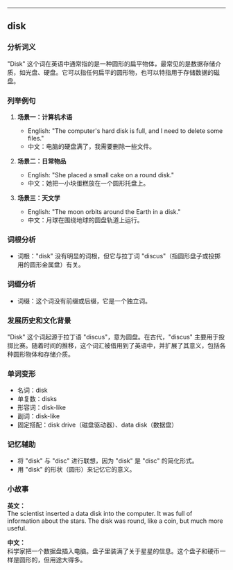 
---------------
## disk
### 分析词义
"Disk" 这个词在英语中通常指的是一种圆形的扁平物体，最常见的是数据存储介质，如光盘、硬盘。它可以指任何扁平的圆形物，也可以特指用于存储数据的磁盘。

### 列举例句
1. **场景一：计算机术语**
   - English: "The computer's hard disk is full, and I need to delete some files."
   - 中文：电脑的硬盘满了，我需要删除一些文件。

2. **场景二：日常物品**
   - English: "She placed a small cake on a round disk."
   - 中文：她把一小块蛋糕放在一个圆形托盘上。

3. **场景三：天文学**
   - English: "The moon orbits around the Earth in a disk."
   - 中文：月球在围绕地球的圆盘轨道上运行。

### 词根分析
- 词根："disk" 没有明显的词根，但它与拉丁词 "discus"（指圆形盘子或投掷用的圆形金属盘）有关。

### 词缀分析
- 词缀：这个词没有前缀或后缀，它是一个独立词。

### 发展历史和文化背景
"Disk" 这个词起源于拉丁语 "discus"，意为圆盘。在古代，"discus" 主要用于投掷比赛。随着时间的推移，这个词汇被借用到了英语中，并扩展了其意义，包括各种圆形物体和存储介质。

### 单词变形
- 名词：disk
- 单复数：disks
- 形容词：disk-like
- 副词：disk-like
- 固定搭配：disk drive（磁盘驱动器）、data disk（数据盘）

### 记忆辅助
- 将 "disk" 与 "disc" 进行联想，因为 "disk" 是 "disc" 的简化形式。
- 用 "disk" 的形状（圆形）来记忆它的意义。

### 小故事
**英文：**  
The scientist inserted a data disk into the computer. It was full of information about the stars. The disk was round, like a coin, but much more useful.

**中文：**  
科学家把一个数据盘插入电脑。盘子里装满了关于星星的信息。这个盘子和硬币一样是圆形的，但用途大得多。

